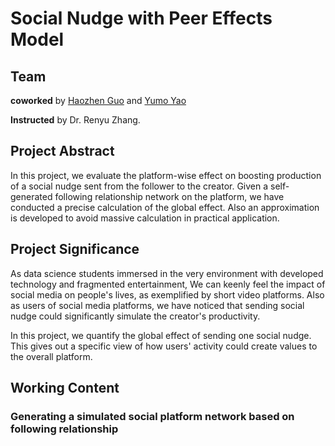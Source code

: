# Social Nudge with Peer Effects Model

## Team
**coworked** by [Haozhen Guo](https://github.com/UrquhartG) and [Yumo Yao](https://github.com/YYM-yym)

**Instructed** by Dr. Renyu Zhang.

## Project Abstract
In this project, we evaluate the platform-wise effect on boosting production of a social nudge sent from the follower to the creator. Given a self-generated following relationship network on the platform, we have conducted a precise calculation of the global effect. Also an approximation is developed to avoid massive calculation in practical application. 

## Project Significance
As data science students immersed in the very environment with developed technology and fragmented entertainment, We can keenly feel the impact of social media on people's lives, as exemplified by short video platforms. Also as users of social media platforms, we have noticed that sending social nudge could significantly simulate the creator's productivity. 

In this project, we quantify the global effect of sending one social nudge. This gives out a specific view of how users' activity could create values to the overall platform. 

## Working Content
### Generating a simulated social platform network based on following relationship
